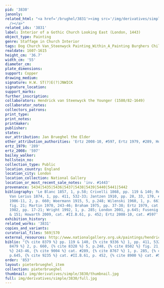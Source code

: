 ```yaml
---
pid: '3830'
janonly: 
related_html: "<a href='/brughel/3831'><img src='/img/derivatives/simple/3831/thumbnail.jpg'
  /></a>"
related_ids: '3831'
label: Interior of a Gothic Church Looking East (London, 1443)
object_type: Painting
genre: Staffage in Church Interior
tags: Dog Church Van_Steenwyck Painting_Within_A_Painting Burghers Children Interior_Scene
realdate: 1607-1615
height_cm: '36.7'
width_cm: '55'
diameter_cm: 
plate_dimensions: 
support: Copper
drawing_medium: 
signature: H.W. ST(?)E(?)JNWICK
signature_location: 
support_marks: 
further_inscription: 
collaborators: Hendrick van Steenwyck the Younger (1580/82-1649)
collaborator_notes: 
collectors_patrons: 
print_type: 
print_notes: 
printmaker: 
publisher: 
states: 
our_attribution: Jan Brueghel the Elder
other_attribution_authorities: 'Ertz 2008-10, #597, Ertz 1979, #289, Honig database'
ertz_1979: '289'
ertz_2008: '597'
bailey_walker: 
hollstein_no: 
collection_type: Public
location_country: England
location_city: London
location_collection: National Gallery
location_or_most_recent_sale_notes: 'inv. #1443'
provenance: 5434|5435|5436|5437|5438|5439|5440|5441|5442
bibliography: 'Le Blanc 1857, 1, p.58; Crivelli 1868, pp. 119 & 140; Rombouts and
  Van Lerius 1874, 1, pp. 411, 532-33; Jantzen 1910, pp. 28, 33, 170, #448; Würzbach
  1906-11, 2, p. 660; Woermann 1915, 5, p.248; Wilenski 1960, 1, p. 661; Faggin 1966,
  fig. 21; Martin 1970, 243-46; Braham 1975, pp. 37-38; Ertz 1979, cat. #289; Lawrence
  1982, pp. 17-21; Wright 1992, 1, p. 285; London 2001, p.645; Fusenig 2005, pp. 148
  & 151; Howarth 2009, cat. #II.B.61, p. 452; Ertz 2008-10, cat. #597'
exhibition_history: 
related_works: '3831'
copies_and_variants: 
curatorial_files: 569|570
external_resources: http://www.nationalgallery.org.uk/paintings/hendrick-van-steenwyck-the-younger-and-jan-brueghel-the-elder-the-interior-of-a-gothic-church-looking-east
biblio: "{% cite 8379 %} pp. 119 & 140, {% cite 9336 %} 1, pp. 411, 532-33, {% cite
  8479 %} 2, p. 660, {% cite 8328 %} 5, p.248, {% cite 8502 %} fig. 21, {% cite 8458
  %} 243-46, {% cite 9004 %} cat. #289, {% cite 8767 %} 1, p. 285, {% cite 9099 %}
  p.645, {% cite 9235 %} cat. #II.B.61, p. 452, {% cite 8900 %} cat. #597"
order: '853'
layout: pieterbrueghel_item
collection: pieterbrueghel
thumbnail: img/derivatives/simple/3830/thumbnail.jpg
full: img/derivatives/simple/3830/full.jpg
---
```

